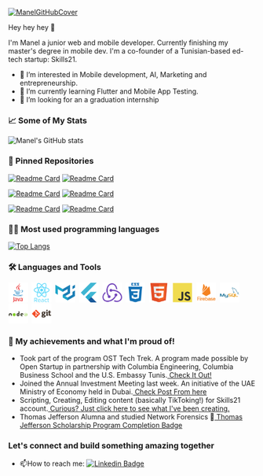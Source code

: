 [![ManelGitHubCover](https://user-images.githubusercontent.com/50639782/201551255-b351d40a-6451-4e3f-8cb4-c42e77956582.png)
](https://www.linkedin.com/in/manel-kacem/)

Hey hey hey 🤩

I'm Manel a junior web and mobile developer. Currently finishing my master's degree in mobile dev. I'm a co-founder of a Tunisian-based ed-tech startup: Skills21.

- 👀 I’m interested in Mobile development, AI, Marketing and entrepreneurship.
- 🌱 I’m currently learning Flutter and Mobile App Testing.
- 💞️ I’m looking for an a graduation internship 

### 📈 Some of My Stats

![Manel's GitHub stats](https://github-readme-stats.vercel.app/api?username=manelk&show_icons=true&theme=synthwave)

### 📌 Pinned Repositories

[![Readme Card](https://github-readme-stats.vercel.app/api/pin/?username=manelk&theme=synthwave&repo=Carpool-App-Frontend)](https://github.com/anuraghazra/github-readme-stats)
[![Readme Card](https://github-readme-stats.vercel.app/api/pin/?username=manelk&theme=synthwave&repo=Carpool-App-Backend)](https://github.com/anuraghazra/github-readme-stats)

[![Readme Card](https://github-readme-stats.vercel.app/api/pin/?username=manelk&theme=synthwave&repo=ArticlesProjectV2)](https://github.com/anuraghazra/github-readme-stats)
[![Readme Card](https://github-readme-stats.vercel.app/api/pin/?username=manelk&theme=synthwave&repo=IOSMapProject)](https://github.com/anuraghazra/github-readme-stats)

[![Readme Card](https://github-readme-stats.vercel.app/api/pin/?username=manelk&theme=synthwave&repo=IOSMapProject)](https://github.com/anuraghazra/github-readme-stats)
[![Readme Card](https://github-readme-stats.vercel.app/api/pin/?username=HadjHassineJawher&theme=synthwave&repo=MastereProjectFrontEnd)](https://github.com/anuraghazra/github-readme-stats)

### 👩‍💻 Most used programming languages

[![Top Langs](https://github-readme-stats.vercel.app/api/top-langs/?username=manelk&theme=synthwave)](https://github.com/anuraghazra/github-readme-stats)

### :hammer_and_wrench: Languages and Tools

<div>
  <img src="https://github.com/devicons/devicon/blob/master/icons/java/java-original-wordmark.svg" title="Java" alt="Java" width="40" height="40"/>&nbsp;
  <img src="https://github.com/devicons/devicon/blob/master/icons/react/react-original-wordmark.svg" title="React" alt="React" width="40" height="40"/>&nbsp;
  <img src="https://github.com/devicons/devicon/blob/master/icons/materialui/materialui-original.svg" title="Material UI" alt="Material UI" width="40" height="40"/>&nbsp;
  <img src="https://github.com/devicons/devicon/blob/master/icons/flutter/flutter-original.svg" title="Flutter" alt="Flutter" width="40" height="40"/>&nbsp;
  <img src="https://github.com/devicons/devicon/blob/master/icons/redux/redux-original.svg" title="Redux" alt="Redux " width="40" height="40"/>&nbsp;
  <img src="https://github.com/devicons/devicon/blob/master/icons/css3/css3-plain-wordmark.svg"  title="CSS3" alt="CSS" width="40" height="40"/>&nbsp;
  <img src="https://github.com/devicons/devicon/blob/master/icons/html5/html5-original.svg" title="HTML5" alt="HTML" width="40" height="40"/>&nbsp;
  <img src="https://github.com/devicons/devicon/blob/master/icons/javascript/javascript-original.svg" title="JavaScript" alt="JavaScript" width="40" height="40"/>&nbsp;
  <img src="https://github.com/devicons/devicon/blob/master/icons/firebase/firebase-plain-wordmark.svg" title="Firebase" alt="Firebase" width="40" height="40"/>&nbsp;
  <img src="https://github.com/devicons/devicon/blob/master/icons/mysql/mysql-original-wordmark.svg" title="MySQL"  alt="MySQL" width="40" height="40"/>&nbsp;
  <img src="https://github.com/devicons/devicon/blob/master/icons/nodejs/nodejs-original-wordmark.svg" title="NodeJS" alt="NodeJS" width="40" height="40"/>&nbsp;
  <img src="https://github.com/devicons/devicon/blob/master/icons/git/git-original-wordmark.svg" title="Git" **alt="Git" width="40" height="40"/>
</div>

###  👏 My achievements and what I'm proud of!
<ul>
  <li>Took part of the program OST Tech Trek. A program made possible by Open Startup in partnership with Columbia Engineering, Columbia Business School and the U.S. Embassy Tunis.<a href="https://www.linkedin.com/posts/manel-kacem_startup-tech-entrepreneurship-activity-6993310092188127232-2D0b?utm_source=share&utm_medium=member_desktop"> Check It Out!</a></li>
  
   <li>Joined the Annual Investment Meeting last week. An initiative of the UAE Ministry of Economy held in Dubai.<a href="https://www.linkedin.com/posts/manel-kacem_uae-aim2022-expo2020-activity-6917784312532635648-BNcm?utm_source=share&utm_medium=member_desktop"> Check Post From here</a></li>
  
   <li>Scripting, Creating, Editing content (basically TikToking!) for Skills21 account.<a href="tiktok.com/@getskills21"> Curious? Just click here to see what I've been creating.</a></li>
  
  <li>Thomas Jefferson Alumna and studied Network Forensics 🤯<a href="[tiktok.com/@getskills21](https://api.badgr.io/public/assertions/bzX3gBRGRwqjW5-n4cNK5g?identity__email=manelkacem11%40gmail.com)"> Thomas Jefferson Scholarship Program Completion Badge</a></li>
  
</ul>

###  Let's connect and build something amazing together

- :mailbox:How to reach me: [![Linkedin Badge](https://img.shields.io/badge/-kakbar-blue?style=flat&logo=Linkedin&logoColor=white)](https://www.linkedin.com/in/manel-kacem/)

